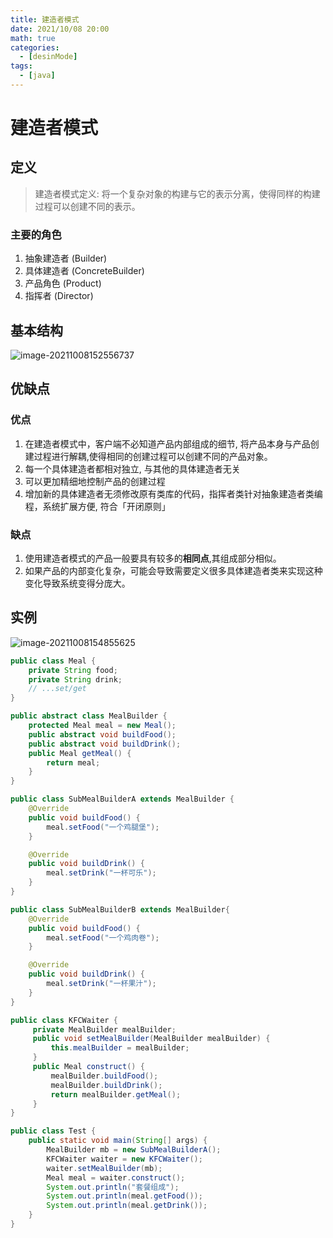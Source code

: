 ```yaml
---
title: 建造者模式
date: 2021/10/08 20:00
math: true
categories:
  - [desinMode]
tags:
  - [java]
---
```


# 建造者模式

## 定义

> 建造者模式定义: 将一个复杂对象的构建与它的表示分离，使得同样的构建过程可以创建不同的表示。

### 主要的角色

1. 抽象建造者 (Builder)
2. 具体建造者 (ConcreteBuilder)
3. 产品角色 (Product)
4. 指挥者 (Director)

## 基本结构

![image-20211008152556737](https://fastly.jsdelivr.net/gh/xiaou66/picture@master/image/1633677959459image-20211008152556737.png)

## 优缺点

### 优点

1. 在建造者模式中，客户端不必知道产品内部组成的细节, 将产品本身与产品创建过程进行解耦,使得相同的创建过程可以创建不同的产品对象。
2. 每一个具体建造者都相对独立, 与其他的具体建造者无关
3. 可以更加精细地控制产品的创建过程
4. 增加新的具体建造者无须修改原有类库的代码，指挥者类针对抽象建造者类编程，系统扩展方便, 符合「开闭原则」

### 缺点

1. 使用建造者模式的产品一般要具有较多的**相同点**,其组成部分相似。
2. 如果产品的内部变化复杂，可能会导致需要定义很多具体建造者类来实现这种变化导致系统变得分庞大。

## 实例

![image-20211008154855625](https://fastly.jsdelivr.net/gh/xiaou66/picture@master/image/1633679337277image-20211008154855625.png)

```java Meal.java
public class Meal {
    private String food;
    private String drink;
    // ...set/get
}
```

```java MealBuilder.java
public abstract class MealBuilder {
    protected Meal meal = new Meal();
    public abstract void buildFood();
    public abstract void buildDrink();
    public Meal getMeal() {
        return meal;
    }
}
```

```java SubMealBuilderA.java
public class SubMealBuilderA extends MealBuilder {
    @Override
    public void buildFood() {
        meal.setFood("一个鸡腿堡");
    }

    @Override
    public void buildDrink() {
        meal.setDrink("一杯可乐");
    }
}
```

```java SubMealBuilderB.java
public class SubMealBuilderB extends MealBuilder{
    @Override
    public void buildFood() {
        meal.setFood("一个鸡肉卷");
    }

    @Override
    public void buildDrink() {
        meal.setDrink("一杯果汁");
    }
}
```

```java KFCWaiter.java
public class KFCWaiter {
     private MealBuilder mealBuilder;
     public void setMealBuilder(MealBuilder mealBuilder) {
         this.mealBuilder = mealBuilder;
     }
     public Meal construct() {
         mealBuilder.buildFood();
         mealBuilder.buildDrink();
         return mealBuilder.getMeal();
     }
}
```

``` java Test.java
public class Test {
    public static void main(String[] args) {
        MealBuilder mb = new SubMealBuilderA();
        KFCWaiter waiter = new KFCWaiter();
        waiter.setMealBuilder(mb);
        Meal meal = waiter.construct();
        System.out.println("套餐组成");
        System.out.println(meal.getFood());
        System.out.println(meal.getDrink());
    }
}
```

